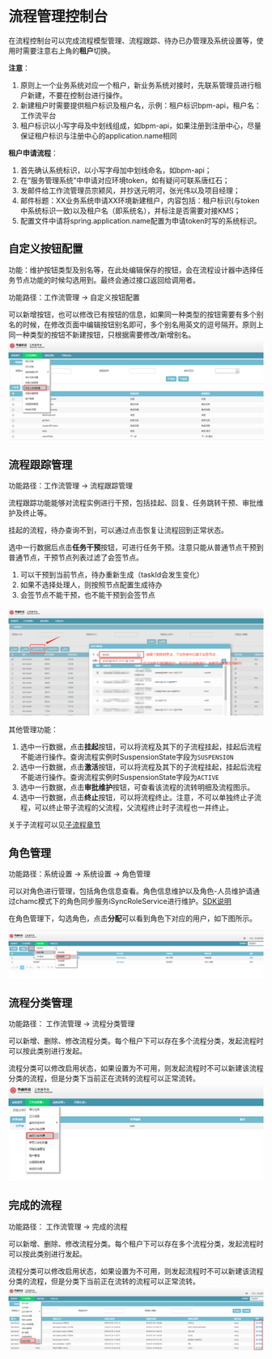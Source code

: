 # 流程管理控制台

在流程控制台可以完成流程模型管理、流程跟踪、待办已办管理及系统设置等，使用时需要注意右上角的**租户**切换。

**注意**：
1. 原则上一个业务系统对应一个租户，新业务系统对接时，先联系管理员进行租户新建，不要在控制台进行操作。
2. 新建租户时需要提供租户标识及租户名，示例：租户标识bpm-api，租户名：工作流平台
3. 租户标识以小写字母及中划线组成，如bpm-api，如果注册到注册中心，尽量保证租户标识与注册中心的application.name相同

**租户申请流程**：    
1. 首先确认系统标识，以小写字母加中划线命名，如bpm-api；  
2. 在“服务管理系统”中申请对应环境token，如有疑问可联系唐红石；   
3. 发邮件给工作流管理员宗颍风，并抄送元明河，张光伟以及项目经理；   
4. 邮件标题：XX业务系统申请XX环境新建租户，内容包括：租户标识(与token中系统标识一致)以及租户名（即系统名），并标注是否需要对接KMS；   
5. 配置文件中请将spring.application.name配置为申请token时写的系统标识。 

## 自定义按钮配置

功能：维护按钮类型及别名等，在此处编辑保存的按钮，会在流程设计器中选择任务节点功能的时候勾选用到。最终会通过接口返回给调用者。

功能路径：工作流管理 -> 自定义按钮配置

可以新增按钮，也可以修改已有按钮的信息，如果同一种类型的按钮需要有多个别名的时候，在修改页面中编辑按钮别名即可，多个别名用英文的逗号隔开。原则上同一种类型的按钮不新建按钮，只根据需要修改/新增别名。
![自定义按钮配置](../pictures/4.1.1自定义按钮配置.png)

## 流程跟踪管理

功能路径：工作流管理 -> 流程跟踪管理

流程跟踪功能能够对流程实例进行干预，包括挂起、回复、任务跳转干预、审批维护及终止等。

挂起的流程，待办查询不到，可以通过点击恢复让流程回到正常状态。

选中一行数据后点击**任务干预**按钮，可进行任务干预。注意只能从普通节点干预到普通节点，干预节点列表过滤了会签节点。

1. 可以干预到当前节点，待办重新生成（taskId会发生变化）
2. 如果不选择处理人，则按照节点配置生成待办
3. 会签节点不能干预，也不能干预到会签节点

![任务干预](../pictures/4.1.2任务干预.png)

其他管理功能：
1. 选中一行数据，点击**挂起**按钮，可以将流程及其下的子流程挂起，挂起后流程不能进行操作。查询流程实例时SuspensionState字段为`SUSPENSION`
2. 选中一行数据，点击**激活**按钮，可以将流程及其下的子流程挂起，挂起后流程不能进行操作。查询流程实例时SuspensionState字段为`ACTIVE`
3. 选中一行数据，点击**审批维护**按钮，可查看该流程的流转明细及流程图示。
4. 选中一行数据，点击**终止**按钮，可以将流程终止。注意，不可以单独终止子流程，可以终止带子流程的父流程，父流程终止时子流程也一并终止。

关于子流程可以见[子流程章节](./4.2information-disign-1.3.0.RELEASE.md#子流程配置)

## 角色管理

功能路径：系统设置 -> 系统设置 -> 角色管理

可以对角色进行管理，包括角色信息查看。角色信息维护以及角色-人员维护请通过chamc模式下的角色同步服务iSyncRoleService进行维护。[SDK说明](./6.interface-1.3.0.RELEASE.md)

在角色管理下，勾选角色，点击**分配**可以看到角色下对应的用户，如下图所示。

![角色管理](../pictures/4.1.3角色管理.png)

## 流程分类管理

功能路径： 工作流管理 -> 流程分类管理

可以新增、删除、修改流程分类。每个租户下可以存在多个流程分类，发起流程时可以按此类别进行发起。

流程分类可以修改启用状态，如果设置为不可用，则发起流程时不可以新建该流程分类的流程，但是分类下当前正在流转的流程可以正常流转。
![流程分类管理](../pictures/4.1.4流程分类管理.png)

## 完成的流程

功能路径： 工作流管理 -> 完成的流程

可以新增、删除、修改流程分类。每个租户下可以存在多个流程分类，发起流程时可以按此类别进行发起。

流程分类可以修改启用状态，如果设置为不可用，则发起流程时不可以新建该流程分类的流程，但是分类下当前正在流转的流程可以正常流转。
![完成的流程](../pictures/4.1.5完成的流程.png)